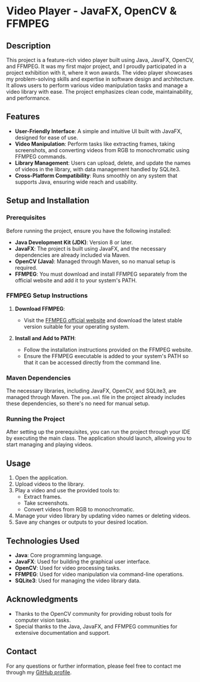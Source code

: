 # Video Player - JavaFX, OpenCV & FFMPEG

## Description

This project is a feature-rich video player built using Java, JavaFX, OpenCV, and FFMPEG. It was my first major project, and I proudly participated in a project exhibition with it, where it won awards. The video player showcases my problem-solving skills and expertise in software design and architecture. It allows users to perform various video manipulation tasks and manage a video library with ease. The project emphasizes clean code, maintainability, and performance.

## Features

- **User-Friendly Interface**: A simple and intuitive UI built with JavaFX, designed for ease of use.
- **Video Manipulation**: Perform tasks like extracting frames, taking screenshots, and converting videos from RGB to monochromatic using FFMPEG commands.
- **Library Management**: Users can upload, delete, and update the names of videos in the library, with data management handled by SQLite3.
- **Cross-Platform Compatibility**: Runs smoothly on any system that supports Java, ensuring wide reach and usability.

## Setup and Installation

### Prerequisites

Before running the project, ensure you have the following installed:

- **Java Development Kit (JDK)**: Version 8 or later.
- **JavaFX**: The project is built using JavaFX, and the necessary dependencies are already included via Maven.
- **OpenCV (Java)**: Managed through Maven, so no manual setup is required.
- **FFMPEG**: You must download and install FFMPEG separately from the official website and add it to your system's PATH.

### FFMPEG Setup Instructions

1. **Download FFMPEG**:
   - Visit the [FFMPEG official website](https://ffmpeg.org/download.html) and download the latest stable version suitable for your operating system.

2. **Install and Add to PATH**:
   - Follow the installation instructions provided on the FFMPEG website.
   - Ensure the FFMPEG executable is added to your system's PATH so that it can be accessed directly from the command line.

### Maven Dependencies

The necessary libraries, including JavaFX, OpenCV, and SQLite3, are managed through Maven. The `pom.xml` file in the project already includes these dependencies, so there's no need for manual setup.

### Running the Project

After setting up the prerequisites, you can run the project through your IDE by executing the main class. The application should launch, allowing you to start managing and playing videos.

## Usage

1. Open the application.
2. Upload videos to the library.
3. Play a video and use the provided tools to:
   - Extract frames.
   - Take screenshots.
   - Convert videos from RGB to monochromatic.
4. Manage your video library by updating video names or deleting videos.
5. Save any changes or outputs to your desired location.

## Technologies Used

- **Java**: Core programming language.
- **JavaFX**: Used for building the graphical user interface.
- **OpenCV**: Used for video processing tasks.
- **FFMPEG**: Used for video manipulation via command-line operations.
- **SQLite3**: Used for managing the video library data.

## Acknowledgments

- Thanks to the OpenCV community for providing robust tools for computer vision tasks.
- Special thanks to the Java, JavaFX, and FFMPEG communities for extensive documentation and support.

## Contact

For any questions or further information, please feel free to contact me through my [GitHub profile](https://github.com/MuhammadSohaib-240).
